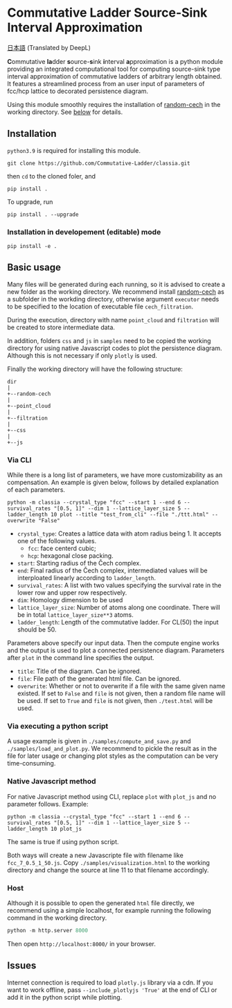 # Commutative Ladder Source-Sink Interval Approximation

[日本語](README_ja.md) (Translated by DeepL)

**C**ommutative **la**dder **s**ource-**s**ink **i**nterval **a**pproximation is a python module providing an integrated computational tool for computing source-sink type interval approximation of commutative ladders of arbitrary length obtained.
It features a streamlined process from an user input of parameters of fcc/hcp lattice to decorated persistence diagram.

Using this module smoothly requires the installation of [random-cech](https://bitbucket.org/tda-homcloud/random-cech/src/master/) in the working directory. See [below](##Basic-usage) for details.

## Installation

`python3.9` is required for installing this module.

```
git clone https://github.com/Commutative-Ladder/classia.git
```
then `cd` to the cloned foler, and
```
pip install .
```

To upgrade, run
```
pip install . --upgrade
```

### Installation in developement (editable) mode

```
pip install -e .
```

## Basic usage

Many files will be generated during each running, so it is advised to create a new folder as the working directory. We recommend install [random-cech](https://bitbucket.org/tda-homcloud/random-cech/src/master/) as a subfolder in the workding directory, otherwise argument `executor` needs to be specified to the location of executable file `cech_filtration`.

During the execution, directory with name `point_cloud` and `filtration` will be created to store intermediate data.

In addition, folders `css` and `js` in `samples` need to be copied the working directory for using native Javascript codes to plot the persistence diagram. Although this is not necessary if only `plotly` is used.

Finally the working directory will have the following structure:

```
dir
|
+--random-cech
|
+--point_cloud
|
+--filtration
|
+--css
|
+--js
```

### Via CLI

While there is a long list of parameters, we have more customizability as an compensation. An example is given below, follows by detailed explanation of each parameters.

```shell
python -m classia --crystal_type "fcc" --start 1 --end 6 --survival_rates "[0.5, 1]" --dim 1 --lattice_layer_size 5 --ladder_length 10 plot --title "test_from_cli" --file "./ttt.html" --overwrite "False"
```

* `crystal_type`: Creates a lattice data with atom radius being 1. It accepts one of the following values.
  * `fcc`: face centerd cubic; 
  * `hcp`: hexagonal close packing.
* `start`: Starting radius of the Čech complex.
* `end`: Final radius of the Čech complex, intermediated values will be interploated linearly according to `ladder_length`.
* `survival_rates`: A list with two values specifying the survival rate in the lower row and upper row respectively.
* `dim`: Homology dimension to be used
* `lattice_layer_size`: Number of atoms along one coordinate. There will be in total `lattice_layer_size**3` atoms.
* `ladder_length`: Length of the commutative ladder. For CL(50) the input should be 50.

Parameters above specify our input data. Then the compute engine works and the output is used to plot a connected persistence diagram. Parameters after `plot` in the command line specifies the output.

* `title`: Title of the diagram. Can be ignored.
* `file`: File path of the generated html file. Can be ignored.
* `overwrite`: Whether or not to overwrite if a file with the same given name existed. If set to `False` and `file` is not given, then a random file name will be used. If set to `True` and `file` is not given, then `./test.html` will be used.

### Via executing a python script

A usage example is given in `./samples/compute_and_save.py` and `./samples/load_and_plot.py`. We recommend to pickle the result as in the file for later usage or changing plot styles as the computation can be very time-consuming.

### Native Javascript method

For native Javascript method using CLI, replace `plot` with `plot_js` and no parameter follows. Example:
```shell
python -m classia --crystal_type "fcc" --start 1 --end 6 --survival_rates "[0.5, 1]" --dim 1 --lattice_layer_size 5 --ladder_length 10 plot_js
```

The same is true if using python script.

Both ways will create a new Javascripte file with filename like `fcc_7_0.5_1_50.js`. Copy `./samples/visualization.html` to the working directory and change the source at line 11 to that filename accordingly.

### Host

Although it is possible to open the generated `html` file directly, we recommend using a simple localhost, for example running the following command in the working directory.

```python
python -m http.server 8000
```
Then open `http://localhost:8000/` in your browser.

## Issues

Internet connection is required to load `plotly.js` library via a cdn. If you want to work offline, pass `--include_plotlyjs 'True'` at the end of CLI or add it in the python script while plotting.